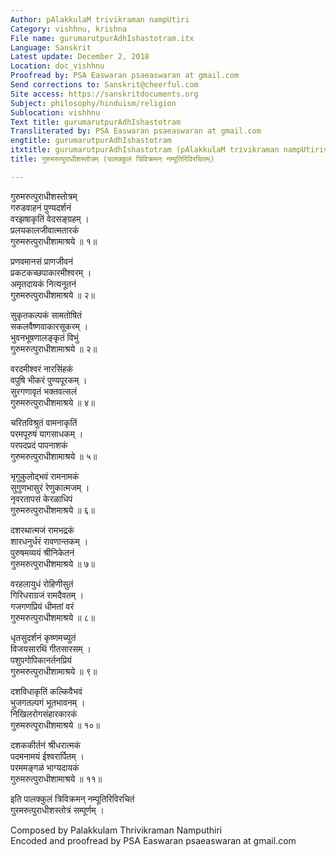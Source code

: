 ```yaml
---
Author: pAlakkulaM trivikraman nampUtiri
Category: vishhnu, krishna
File name: gurumarutpurAdhIshastotram.itx
Language: Sanskrit
Latest update: December 2, 2018
Location: doc_vishhnu
Proofread by: PSA Easwaran psaeaswaran at gmail.com
Send corrections to: Sanskrit@cheerful.com
Site access: https://sanskritdocuments.org
Subject: philosophy/hinduism/religion
Sublocation: vishhnu
Text title: gurumarutpurAdhIshastotram
Transliterated by: PSA Easwaran psaeaswaran at gmail.com
engtitle: gurumarutpurAdhIshastotram
itxtitle: gurumarutpurAdhIshastotram (pAlakkulaM trivikraman nampUtirivirachitam)
title: गुरुमरुत्पुराधीशस्तोत्रम् (पालक्कुलं त्रिविक्रमन् नम्पूतिरिविरचितम्)

---
```

  
 गुरुमरुत्पुराधीशस्तोत्रम्   
गरुडवाहनं पुण्यदर्शनं  
     वरझषाकृतिं वेदसङ्ग्रहम् ।  
प्रलयकालजीवात्मतारकं  
     गुरुमरुत्पुराधीशामाश्रये ॥ १॥  
  
प्रणवमानसं प्राणजीवनं  
     प्रकटकच्छपाकारमीश्वरम् ।  
अमृतदायकं नित्यनूतनं  
     गुरुमरुत्पुराधीशमाश्रये ॥ २॥  
  
सुकृतकल्पकं सामतोषितं  
     सकलवैष्णवाकारसूकरम् ।  
भुवनभूषणालङ्कृतं विभुं  
     गुरुमरुत्पुराधीशामाश्रये ॥ २॥  
  
वरदमीश्वरं नारसिंहकं  
     वपुषि भीकरं पुण्यपूरकम् ।  
सुरगणावृतं भक्तवत्सलं  
     गुरुमरुत्पुराधीशमाश्रये ॥ ४॥  
  
चरितविश्रुतं वामनाकृतिं  
     परमपूरुषं यागसाधकम् ।  
परपदप्रदं पापनाशकं  
     गुरुमरुत्पुराधीशामाश्रये ॥ ५॥  
  
भृगुकुलोद्भवं रामनामकं  
     सुगुणभासुरं रेणुकात्मजम् ।  
नृवरतापसं केरळाधिपं  
     गुरुमरुत्पुराधीशमाश्रये ॥ ६॥  
  
दशरथात्मजं रामभद्रकं  
     शारधनुर्धरं रावणान्तकम् ।  
पुरुषमव्ययं श्रीनिकेतनं  
     गुरुमरुत्पुराधीशमाश्रये ॥ ७॥  
  
वरहलायुधं रोहिणीसुतं  
     गिरिधराग्रजं रामदैवतम् ।  
गजगणप्रियं धीमतां वरं  
     गुरुमरुत्पुराधीशमाश्रये ॥ ८॥  
  
धृतसुदर्शनं कृष्णमच्युतं  
     विजयसारथिं गीतसारसम् ।  
पशुपगोपिकानर्तनप्रियं  
     गुरुमरुत्पुराधीशामाश्रये ॥ ९॥  
  
दशविधाकृतिं कल्किवैभवं  
     भुजगतल्पगं भूतभावनम् ।  
निखिलरोगसंहारकारकं  
     गुरुमरुत्पुराधीशमाश्रये ॥ १०॥  
  
दशककीर्तनं श्रीधरात्मकं  
     पदमनामयं ईश्वरार्पितम् ।  
परममङ्गळं भाग्यदायकं  
     गुरुमरुत्पुराधीशामाश्रये ॥ ११॥  
  
इति पालक्कुलं त्रिविक्रमन् नम्पूतिरिविरचितं  
     गुरमरुत्पुराधीशस्तोत्रं सम्पूर्णम् ।  
  
Composed by Palakkulam Thrivikraman Namputhiri  
Encoded and proofread by PSA Easwaran psaeaswaran at gmail.com  
  
